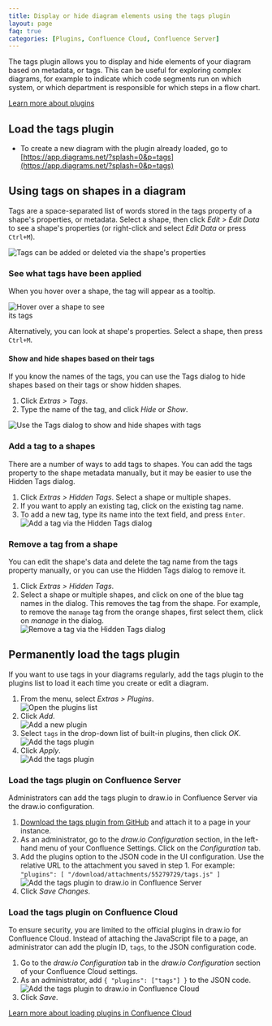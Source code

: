 ```yaml
---
title: Display or hide diagram elements using the tags plugin
layout: page
faq: true
categories: [Plugins, Confluence Cloud, Confluence Server]
---
```


The tags plugin allows you to display and hide elements of your diagram based on metadata, or tags. This can be useful for exploring complex diagrams, for example to indicate which code segments run on which system, or which department is responsible for which steps in a flow chart.

[Learn more about plugins](/doc/faq/plugins.html)

## Load the tags plugin

* To create a new diagram with the plugin already loaded, go to [https://app.diagrams.net/?splash=0&p=tags](https://app.diagrams.net/?splash=0&p=tags)

## Using tags on shapes in a diagram

Tags are a space-separated list of words stored in the tags property of a shape's properties, or metadata. Select a shape, then click _Edit > Edit Data_ to see a shape's properties (or right-click and select _Edit Data_ or press ``Ctrl+M``).

<img src="/assets/img/blog/edit-data-tags.png" style="width=100%;max-width:400px;height:auto;" alt="Tags can be added or deleted via the shape's properties">

### See what tags have been applied

When you hover over a shape, the tag will appear as a tooltip.

<img src="/assets/img/blog/hover-tags-metadata.png" style="width=100%;max-width:200px;height:auto;" alt="Hover over a shape to see its tags">

Alternatively, you can look at shape's properties. Select a shape, then press ``Ctrl+M``.

#### Show and hide shapes based on their tags

If you know the names of the tags, you can use the Tags dialog to hide shapes based on their tags or show hidden shapes.

1. Click _Extras > Tags_.
2. Type the name of the tag, and click _Hide_ or _Show_.

<img src="/assets/img/blog/tags-dialog-show-hide.gif" style="max-width:100%;height:auto;" alt="Use the Tags dialog to show and hide shapes with tags">

### Add a tag to a shapes

There are a number of ways to add tags to shapes. You can add the tags property to the shape metadata manually, but it may be easier to use the Hidden Tags dialog.

1. Click _Extras > Hidden Tags_. Select a shape or multiple shapes.
2. If you want to apply an existing tag, click on the existing tag name.
3. To add a new tag, type its name into the text field, and press ``Enter``.
<br /><img src="/assets/img/blog/add-tags.png" style="max-width:100%;height:auto;" alt="Add a tag via the Hidden Tags dialog">

### Remove a tag from a shape

You can edit the shape's data and delete the tag name from the tags property manually, or you can use the Hidden Tags dialog to remove it.
1. Click _Extras > Hidden Tags_.
2. Select a shape or multiple shapes, and click on one of the blue tag names in the dialog. This removes the tag from the shape. For example, to remove the ``manage`` tag from the orange shapes, first select them, click on _manage_ in the dialog.
<br /><img src="/assets/img/blog/remove-tags.png" style="max-width:100%;height:auto;" alt="Remove a tag via the Hidden Tags dialog">

## Permanently load the tags plugin

If you want to use tags in your diagrams regularly, add the tags plugin to the plugins list to load it each time you create or edit a diagram.

1. From the menu, select _Extras > Plugins_.
<br /><img src="/assets/img/blog/extras-plugins.png" style="width=100%;max-width:400px;height:auto;" alt="Open the plugins list">
2. Click _Add_.
<br /><img src="/assets/img/blog/add-plugin.png" style="width=100%;max-width:200px;height:auto;" alt="Add a new plugin">
3. Select ``tags`` in the drop-down list of built-in plugins, then click _OK_.
<br /><img src="/assets/img/blog/add-tags-plugin.png" style="width=100%;max-width:200px;height:auto;" alt="Add the tags plugin">
4. Click _Apply_.
<br /><img src="/assets/img/blog/add-tags-plugin-apply.png" style="width=100%;max-width:200px;height:auto;" alt="Add the tags plugin">


### Load the tags plugin on Confluence Server

Administrators can add the tags plugin to draw.io in Confluence Server via the draw.io configuration.

1. [Download the tags plugin from GitHub](https://github.com/jgraph/drawio/raw/master/src/main/webapp/plugins/tags.js) and attach it to a page in your instance.
2. As an administrator, go to the _draw.io Configuration_ section, in the left-hand menu of your Confluence Settings. Click on the _Configuration_ tab.
2. Add the plugins option to the JSON code in the UI configuration. Use the relative URL to the attachment you saved in step 1. For example: ``"plugins": [ "/download/attachments/55279729/tags.js" ]``
<br /><img src="/assets/img/blog/tags-plugin-confluence-server.png" style="max-width:100%;height:auto;" alt="Add the tags plugin to draw.io in Confluence Server">
3. Click _Save Changes_.

### Load the tags plugin on Confluence Cloud

To ensure security, you are limited to the official plugins in draw.io for Confluence Cloud. Instead of attaching the JavaScript file to a page, an administrator can add the plugin ID, ``tags``, to the JSON configuration code.

1. Go to the _draw.io Configuration_ tab in the _draw.io Configuration_ section of your Confluence Cloud settings.
2. As an administrator, add ``{ "plugins": ["tags"] }`` to the JSON code.
<br /><img src="/assets/img/blog/tags-plugin-confluence-cloud.png" style="max-width:100%;height:auto;" alt="Add the tags plugin to draw.io in Confluence Cloud">
3. Click _Save_.

[Learn more about loading plugins in Confluence Cloud](/doc/faq/custom-plugins-confluence-cloud.html)
